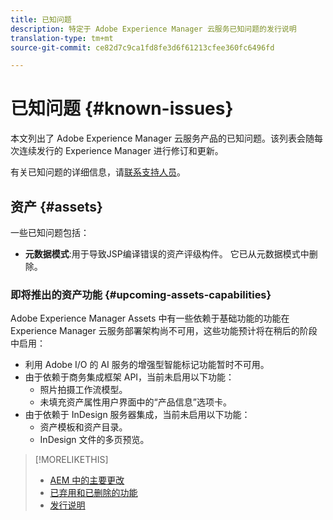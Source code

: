 ```yaml
---
title: 已知问题
description: 特定于 Adobe Experience Manager 云服务已知问题的发行说明
translation-type: tm+mt
source-git-commit: ce82d7c9ca1fd8fe3d6f61213cfee360fc6496fd

---
```



# 已知问题 {#known-issues}

本文列出了 Adobe Experience Manager 云服务产品的已知问题。该列表会随每次连续发行的 Experience Manager 进行修订和更新。

有关已知问题的详细信息，请[联系支持人员](https://helpx.adobe.com/cn/support/experience-manager.html)。

<!-- 
## Platform {#platform}

## Sites {#sites}
-->

## 资产 {#assets}

<!-- Jira label: assets-cloud-known-issues -->

一些已知问题包括：

* **元数据模式**:用于导致JSP编译错误的资产评级构件。 它已从元数据模式中删除。 <!-- CQ-4282865, CQ-4284633 -->

### 即将推出的资产功能 {#upcoming-assets-capabilities}

Adobe Experience Manager Assets 中有一些依赖于基础功能的功能在 Experience Manager 云服务部署架构尚不可用，这些功能预计将在稍后的阶段中启用：

* 利用 Adobe I/O 的 AI 服务的增强型智能标记功能暂时不可用。
* 由于依赖于商务集成框架 API，当前未启用以下功能：
   * 照片拍摄工作流模型。
   * 未填充资产属性用户界面中的“产品信息”选项卡。
* 由于依赖于 InDesign 服务器集成，当前未启用以下功能：
   * 资产模板和资产目录。
   * InDesign 文件的多页预览。

>[!MORELIKETHIS]
>
>* [AEM 中的主要更改](aem-cloud-changes.md)
>* [已弃用和已删除的功能](deprecated-removed-features.md)
>* [发行说明](home.md)

